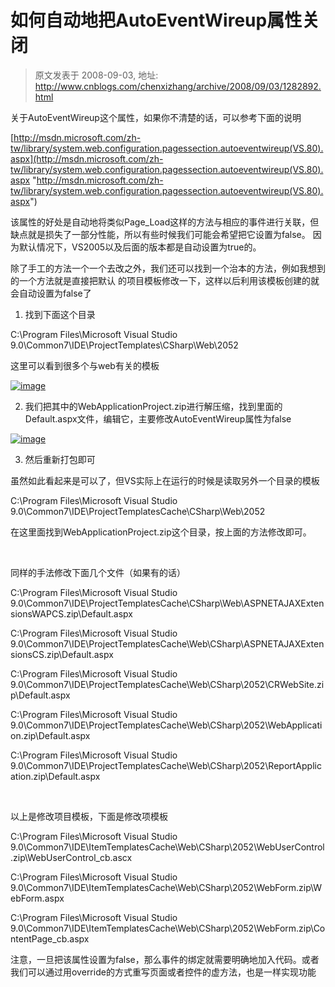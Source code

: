 # 如何自动地把AutoEventWireup属性关闭 
> 原文发表于 2008-09-03, 地址: http://www.cnblogs.com/chenxizhang/archive/2008/09/03/1282892.html 


关于AutoEventWireup这个属性，如果你不清楚的话，可以参考下面的说明

 [http://msdn.microsoft.com/zh-tw/library/system.web.configuration.pagessection.autoeventwireup(VS.80).aspx](http://msdn.microsoft.com/zh-tw/library/system.web.configuration.pagessection.autoeventwireup(VS.80).aspx "http://msdn.microsoft.com/zh-tw/library/system.web.configuration.pagessection.autoeventwireup(VS.80).aspx")

 该属性的好处是自动地将类似Page\_Load这样的方法与相应的事件进行关联，但缺点就是损失了一部分性能，所以有些时候我们可能会希望把它设置为false。 因为默认情况下，VS2005以及后面的版本都是自动设置为true的。

 除了手工的方法一个一个去改之外，我们还可以找到一个治本的方法，例如我想到的一个方法就是直接把默认 的项目模板修改一下，这样以后利用该模板创建的就会自动设置为false了

 1. 找到下面这个目录

 C:\Program Files\Microsoft Visual Studio 9.0\Common7\IDE\ProjectTemplates\CSharp\Web\2052

 这里可以看到很多个与web有关的模板

 [![image](http://www.cnblogs.com/images/cnblogs_com/chenxizhang/WindowsLiveWriter/AutoEventWireup_C7EA/image_thumb.png)](http://www.cnblogs.com/images/cnblogs_com/chenxizhang/WindowsLiveWriter/AutoEventWireup_C7EA/image_2.png) 

 2. 我们把其中的WebApplicationProject.zip进行解压缩，找到里面的Default.aspx文件，编辑它，主要修改AutoEventWireup属性为false

 [![image](http://www.cnblogs.com/images/cnblogs_com/chenxizhang/WindowsLiveWriter/AutoEventWireup_C7EA/image_thumb_1.png)](http://www.cnblogs.com/images/cnblogs_com/chenxizhang/WindowsLiveWriter/AutoEventWireup_C7EA/image_4.png) 

 3. 然后重新打包即可

 虽然如此看起来是可以了，但VS实际上在运行的时候是读取另外一个目录的模板

 C:\Program Files\Microsoft Visual Studio 9.0\Common7\IDE\ProjectTemplatesCache\CSharp\Web\2052

 在这里面找到WebApplicationProject.zip这个目录，按上面的方法修改即可。

  

 同样的手法修改下面几个文件（如果有的话）

 C:\Program Files\Microsoft Visual Studio 9.0\Common7\IDE\ProjectTemplatesCache\CSharp\Web\ASPNETAJAXExtensionsWAPCS.zip\Default.aspx

 C:\Program Files\Microsoft Visual Studio 9.0\Common7\IDE\ProjectTemplatesCache\Web\CSharp\ASPNETAJAXExtensionsCS.zip\Default.aspx

 C:\Program Files\Microsoft Visual Studio 9.0\Common7\IDE\ProjectTemplatesCache\Web\CSharp\2052\CRWebSite.zip\Default.aspx

 C:\Program Files\Microsoft Visual Studio 9.0\Common7\IDE\ProjectTemplatesCache\Web\CSharp\2052\WebApplication.zip\Default.aspx

 C:\Program Files\Microsoft Visual Studio 9.0\Common7\IDE\ProjectTemplatesCache\Web\CSharp\2052\ReportApplication.zip\Default.aspx

  

 以上是修改项目模板，下面是修改项模板

 C:\Program Files\Microsoft Visual Studio 9.0\Common7\IDE\ItemTemplatesCache\Web\CSharp\2052\WebUserControl.zip\WebUserControl\_cb.ascx

 C:\Program Files\Microsoft Visual Studio 9.0\Common7\IDE\ItemTemplatesCache\Web\CSharp\2052\WebForm.zip\WebForm.aspx

 C:\Program Files\Microsoft Visual Studio 9.0\Common7\IDE\ItemTemplatesCache\Web\CSharp\2052\WebForm.zip\ContentPage\_cb.aspx

 注意，一旦把该属性设置为false，那么事件的绑定就需要明确地加入代码。或者我们可以通过用override的方式重写页面或者控件的虚方法，也是一样实现功能

